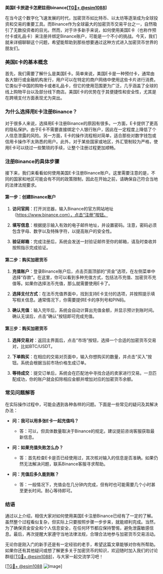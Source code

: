 **美国E卡旅遊卡怎麽註冊binance[[TG💪+ @esim1088](https://t.me/s/esim1088)]**

在当今这个数字化飞速发展的时代，加密货币如比特币、以太坊等逐渐成为全球投资和交易的重要工具。而Binance作为全球最大的加密货币交易平台之一，自然吸引了无数投资者的目光。然而，对于许多新手来说，如何使用美国E卡（也称作预付卡或礼品卡）来注册并绑定Binance账户，可能是一个不小的挑战。今天，我们就来详细聊聊这个问题，希望能帮助到那些想要通过这种方式进入加密货币世界的朋友们。

### 美国E卡的基本概念

首先，我们需要了解什么是美国E卡。简单来说，美国E卡是一种预付卡，通常由各大银行或金融机构发行，用户可以在特定的商户网络中使用这些卡片进行消费。它类似于中国的购物卡或者礼品卡，但它的使用范围更为广泛，几乎涵盖了全球的线上购物平台以及部分线下商店。美国E卡的优势在于其便捷性和安全性，尤其是在跨境支付方面表现尤为突出。

### 为什么选择用E卡注册Binance？

对于很多人来说，选择用E卡注册Binance的原因有很多。一方面，E卡提供了更高的隐私保护。由于E卡不需要直接绑定个人银行账户，因此在一定程度上降低了个人信息泄露的风险。另一方面，E卡的操作流程相对简单，适合那些对数字钱包或信用卡操作不太熟悉的用户。此外，对于某些国家或地区，外汇管制较为严格，使用E卡可以绕过一些繁琐的手续，让整个注册过程更加顺畅。

### 注册Binance的具体步骤

接下来，我们来看看如何使用美国E卡注册Binance账户。这里需要注意的是，不同的国家和地区可能会有不同的政策限制，因此在开始之前，请确保自己符合当地的法律法规要求。

#### 第一步：创建Binance账户

1. **访问官网**：打开浏览器，输入Binance的官方网站地址（https://www.binance.com），点击“注册”按钮。
   
2. **填写信息**：根据提示输入有效的电子邮件地址，并设置密码。注意，密码必须包含字母、数字以及特殊字符，以提高账户的安全性。

3. **验证邮箱**：完成注册后，系统会发送一封验证邮件至你的邮箱，请及时查收并按照指示完成验证。

#### 第二步：购买加密货币

1. **充值账户**：登录Binance账户后，点击页面顶部的“资金”选项，在左侧菜单中选择“存款”。在这里，你可以看到多种充值方式，包括法币充值、加密货币充值等。如果你选择法币充值，那么就需要使用E卡了。

2. **选择支付方式**：在法币充值界面中，找到支持E卡支付的选项，并按照提示填写相关信息。通常情况下，你需要提供E卡的序列号和PIN码。

3. **确认充值**：输入完毕后，系统会自动计算出充值金额，并显示预计到账时间。确认无误后，点击“确认”按钮即可完成充值。

#### 第三步：购买加密货币

1. **选择交易对**：返回主界面后，点击“市场”按钮，选择一个合适的加密货币交易对，比如BTC/USDT。

2. **下单购买**：在相应的交易对页面中，输入你想购买的数量，并点击“买入”按钮。系统会根据当前市场价格生成订单。

3. **等待成交**：提交订单后，系统会在匹配池中寻找合适的卖家进行交易。一旦匹配成功，你的账户就会扣除相应金额并增加对应的加密货币余额。

### 常见问题解答

在实际操作过程中，可能会遇到各种各样的问题。下面是一些常见的疑问及其解决办法：

- **问：我可以用多张E卡一起充值吗？**
  - 答：可以，但具体数量取决于Binance的规定。建议提前咨询客服获取最新信息。

- **问：如果充值失败怎么办？**
  - 答：首先检查E卡是否已经使用过，其次核对输入的信息是否准确。如果仍然无法解决问题，联系Binance客服寻求帮助。

- **问：充值后多久能到账？**
  - 答：一般情况下，充值会在几分钟内完成，但有时也可能需要几个小时甚至更长时间。耐心等待即可。

### 结语

通过以上介绍，相信大家对如何使用美国E卡注册Binance已经有了一定的了解。虽然整个过程看似复杂，但实际上只要按照步骤一步步来，就能顺利完成。当然，为了确保资金安全和个人信息安全，在任何环节都应保持警惕，避免泄露敏感信息。最后，再次提醒大家遵守当地法律法规，合理合法地参与加密货币交易活动。

无论你是刚入门的新手还是有一定经验的老手，希望这篇文章能够对你有所帮助。如果你还有其他疑问或想了解更多关于加密货币的知识，欢迎随时加入我们的讨论群组[[TG💪+ @esim1088](https://t.me/s/esim1088)]，与大家一起交流学习吧！

[[TG💪+ @esim1088](https://t.me/s/esim1088) ![Image](https://i.postimg.cc/4NQfJmqS/Snipaste-2025-05-13-00-14-12.png)]